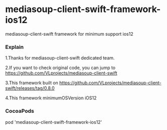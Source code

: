 # mediasoup-client-swift-framework-ios12
mediasoup-client-swift framework for minimum support ios12

### Explain

1.Thanks for mediasoup-client-swift dedicated team.

2.If you want to check original code, you can jump to https://github.com/VLprojects/mediasoup-client-swift

3.This framework built on  https://github.com/VLprojects/mediasoup-client-swift/releases/tag/0.8.0

4.This framework minimumOSVersion iOS12

### CocoaPods

pod 'mediasoup-client-swift-framework-ios12'
